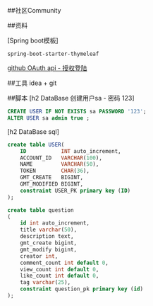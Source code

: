 ##社区Community

##资料

[Spring boot模板]
```text
spring-boot-starter-thymeleaf
```

[github OAuth api - 授权登陆](https://developer.github.com/apps/installing-github-apps/)

##工具
idea + git

##脚本
[h2 DataBase 创建用户sa - 密码 123]
```sql
CREATE USER IF NOT EXISTS sa PASSWORD '123';
ALTER USER sa admin true ;
```
[h2 DataBase sql]
```sql
create table USER(
    ID           INT auto_increment,
    ACCOUNT_ID   VARCHAR(100),
    NAME         VARCHAR(50),
    TOKEN        CHAR(36),
    GMT_CREATE   BIGINT,
    GMT_MODIFIED BIGINT,
    constraint USER_PK primary key (ID)
);

create table question
(
    id int auto_increment,
    title varchar(50),
    description text,
    gmt_create bigint,
    gmt_modify bigint,
    creator int,
    comment_count int default 0,
    view_count int default 0,
    like_count int default 0,
    tag varchar(25),
    constraint question_pk primary key (id)
);
```